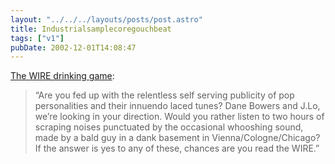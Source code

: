 ```yaml
---
layout: "../../../layouts/posts/post.astro"
title: Industrialsamplecoregouchbeat
tags: ["v1"]
pubDate: 2002-12-01T14:08:47
---
```


[The WIRE drinking game][1]:

> &#8220;Are you fed up with the relentless self serving publicity of pop personalities and their innuendo laced tunes? Dane Bowers and J.Lo, we&#8217;re looking in your direction. Would you rather listen to two hours of scraping noises punctuated by the occasional whooshing sound, made by a bald guy in a dank basement in Vienna/Cologne/Chicago? If the answer is yes to any of these, chances are you read the WIRE.&#8221;

[1]: http://getretarded.topcities.com/gr2/page25.html "Get Retarded: The WIRE drinking game"
